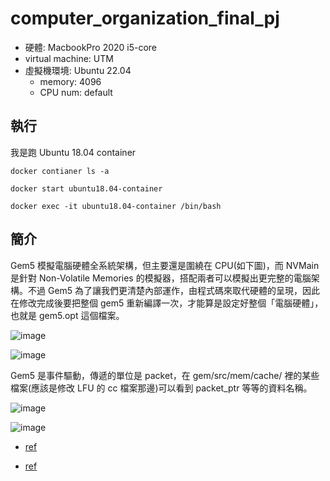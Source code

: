 # computer_organization_final_pj

- 硬體: MacbookPro 2020 i5-core
- virtual machine: UTM
- 虛擬機環境: Ubuntu 22.04
  - memory: 4096
  - CPU num: default

## 執行
我是跑 Ubuntu 18.04 container

```
docker contianer ls -a
```
```
docker start ubuntu18.04-container
```
```
docker exec -it ubuntu18.04-container /bin/bash
```

## 簡介
Gem5 模擬電腦硬體全系統架構，但主要還是圍繞在 CPU(如下圖)，而 NVMain 是針對 Non-Volatile Memories 的模擬器，搭配兩者可以模擬出更完整的電腦架構。不過 Gem5 為了讓我們更清楚內部運作，由程式碼來取代硬體的呈現，因此在修改完成後要把整個 gem5 重新編譯一次，才能算是設定好整個「電腦硬體」，也就是 gem5.opt 這個檔案。

![image](https://github.com/ki225/computer_organization_final_pj/assets/123147937/bd970da7-8cc8-488f-ad82-5b39d66f3f0a)

![image](https://github.com/ki225/computer_organization_final_pj/assets/123147937/4c337075-957a-404b-a38a-ba63f4aebebc)

Gem5 是事件驅動，傳遞的單位是 packet，在 gem/src/mem/cache/ 裡的某些檔案(應該是修改 LFU 的 cc 檔案那邊)可以看到 packet_ptr 等等的資料名稱。

![image](https://github.com/ki225/computer_organization_final_pj/assets/123147937/aaeb1c96-3d0d-4608-8712-cadd81af43d9)


![image](https://github.com/ki225/computer_organization_final_pj/assets/123147937/d0815bf2-aa70-4ae9-a728-7e1ad7d8de9b)


- [ref](https://skywf.blog.csdn.net/article/details/104628839?spm=1001.2101.3001.6650.1&utm_medium=distribute.pc_relevant.none-task-blog-2%7Edefault%7ECTRLIST%7ERate-1-104628839-blog-80803833.235%5Ev43%5Econtrol&depth_1-utm_source=distribute.pc_relevant.none-task-blog-2%7Edefault%7ECTRLIST%7ERate-1-104628839-blog-80803833.235%5Ev43%5Econtrol&utm_relevant_index=2&ydreferer=aHR0cHM6Ly9ibG9nLmNzZG4ubmV0L3FxXzE3NjE0Mjk3L2FydGljbGUvZGV0YWlscy84MDgwMzgzMw%3D%3D)

- [ref](https://blog.csdn.net/qq_46675545/article/details/128103618)
